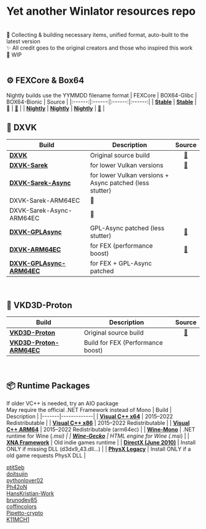 # Yet another Winlator resources repo
<br>
🤖 Collecting & building necessary items, unified format, auto-built to the latest version<br>
✨ All credit goes to the original creators and those who inspired this work<br>
🚧 WIP<br>
<br>

## ⚙️ FEXCore & Box64
Nightly builds use the YYMMDD filename format
| FEXCore | BOX64-Glibc | BOX64-Bionic | Source |
|:------:|:------:|:------:|:------:|
| [**Stable**](https://github.com/Arihany/Winlator-Resources/releases/tag/FEX-STABLE) | [**Stable**](https://github.com/Arihany/Winlator-Resources/releases/tag/BOX64-STABLE) | 🚧 | <a href="https://github.com/FEX-Emu/FEX">🔗</a> |
| [**Nightly**](https://github.com/Arihany/Winlator-Resources/releases/tag/FEX-NIGHTLY) | [**Nightly**](https://github.com/Arihany/Winlator-Resources/releases/tag/BOX64-NIGHTLY) | [**Nightly**](https://github.com/Arihany/Winlator-Resources/releases/tag/BOX64-BIONIC-NIGHTLY) | <a href="https://github.com/ptitSeb/box64">🔗</a> |
<br>

## 🧩 DXVK
| Build | Description | Source |
|-------|-------------|:------:|
| [**DXVK**](https://github.com/Arihany/Winlator-Resources/releases/tag/DXVK) | Original source build | <a href="https://github.com/doitsujin/dxvk">🔗</a> |
| [**DXVK-Sarek**](https://github.com/Arihany/Winlator-Resources/releases/tag/DXVK-SAREK) | for lower Vulkan versions | <a href="https://github.com/pythonlover02/DXVK-Sarek">🔗</a> |
| [**DXVK-Sarek-Async**](https://github.com/Arihany/Winlator-Resources/releases/tag/DXVK-SAREK-ASYNC) | for lower Vulkan versions + <br>Async patched (less stutter) |  |
| DXVK-Sarek-ARM64EC | 🚧 |  |
| DXVK-Sarek-Async-ARM64EC | 🚧 |  |
| [**DXVK-GPLAsync**](https://github.com/Arihany/Winlator-Resources/releases/tag/DXVK-GPLASYNC) | GPL-Async patched (less stutter) | <a href="https://gitlab.com/Ph42oN/dxvk-gplasync">🔗</a> |
| [**DXVK-ARM64EC**](https://github.com/Arihany/Winlator-Resources/releases/tag/DXVK-ARM64EC) | for FEX (performance boost) | <a href="https://github.com/mstorsjo/llvm-mingw">🔗</a> |
| [**DXVK-GPLAsync-ARM64EC**](https://github.com/Arihany/Winlator-Resources/releases/tag/DXVK-GPLASYNC-ARM64EC) | for FEX + GPL-Async patched |  |
<br>

## 🌌 VKD3D-Proton
| Build | Description | Source |
|-------|-------------|:------:|
| [**VKD3D-Proton**](https://github.com/Arihany/Winlator-Resources/releases/tag/VKD3D-PROTON) | Original source build | <a href="https://github.com/HansKristian-Work/vkd3d-proton">🔗</a> |
| [**VKD3D-Proton-ARM64EC**](https://github.com/Arihany/Winlator-Resources/releases/tag/VKD3D-PROTON-ARM64EC) | Build for FEX (Performance boost) |  |
<br>

## 📦 Runtime Packages
If older VC++ is needed, try an AIO package<br>
May require the official .NET Framework instead of Mono
| Build | Description |
|-------|-------------|
| [**Visual C++ x64**](https://aka.ms/vs/17/release/vc_redist.x64.exe) | 2015–2022 Redistributable |
| [**Visual C++ x86**](https://aka.ms/vs/17/release/vc_redist.x86.exe) | 2015–2022 Redistributable |
| [**Visual C++ ARM64**](https://aka.ms/vs/17/release/vc_redist.arm64.exe) | 2015–2022 Redistributable (arm64ec) |
| [**Wine-Mono**](https://github.com/wine-mono/wine-mono/releases) | .NET runtime for Wine (*.msi) |
| [**Wine-Gecko**](https://dl.winehq.org/wine/wine-gecko/) | HTML engine for Wine (*.msi) |
| [**XNA Framework**](https://download.microsoft.com/download/a/c/2/ac2c903b-e6e8-42c2-9fd7-bebac362a930/xnafx40_redist.msi) | Old indie games runtime |
| [**DirectX (June 2010)**](https://download.microsoft.com/download/8/4/a/84a35bf1-dafe-4ae8-82af-ad2ae20b6b14/directx_Jun2010_redist.exe) | Install ONLY if missing DLL (d3dx9_43.dll...) |
| [**PhysX Legacy**](https://www.nvidia.com/content/DriverDownload-March2009/confirmation.php?url=/Windows/9.13.0604/PhysX-9.13.0604-SystemSoftware-Legacy.msi&lang=us&type=Other) | Install ONLY if a old game requests PhysX DLL |
<br>




[ptitSeb](https://github.com/ptitSeb)  
[doitsujin](https://github.com/doitsujin)  
[pythonlover02](https://github.com/pythonlover02)  
[Ph42oN](https://gitlab.com/Ph42oN)  
[HansKristian-Work](https://github.com/HansKristian-Work)  
[brunodev85](https://github.com/brunodev85)  
[coffincolors](https://github.com/coffincolors)  
[Pipetto-crypto](https://github.com/Pipetto-crypto)  
[K11MCH1](https://github.com/K11MCH1)

